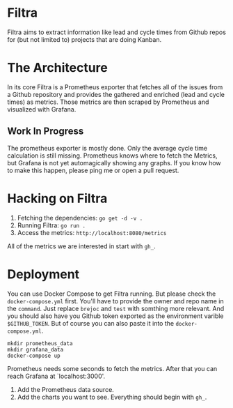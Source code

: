 # Filtra

Filtra aims to extract information like lead and cycle times from Github repos for (but not limited to) projects that are doing Kanban.


# The Architecture

In its core Filtra is a Prometheus exporter that fetches all of the issues from a Github repository and provides the gathered and enriched (lead and cycle times) as metrics. Those metrics are then scraped by Prometheus and visualized with Grafana.

## Work In Progress

The prometheus exporter is mostly done. Only the average cycle time calculation is still missing. Prometheus knows where to fetch the Metrics, but Grafana is not yet automagically showing any graphs. If you know how to make this happen, please ping me or open a pull request.

# Hacking on Filtra

1. Fetching the dependencies: `go get -d -v .`
2. Running Filtra: `go run .`
3. Access the metrics: `http://localhost:8080/metrics`

All of the metrics we are interested in start with `gh_`.


# Deployment

You can use Docker Compose to get Filtra running. But please check the `docker-compose.yml` first. You'll have to provide the owner and repo name in the `command`. Just replace `brejoc` and `test` with somthing more relevant. And you should also have you Github token exported as the environment varible `$GITHUB_TOKEN`. But of course you can also paste it into the `docker-compose.yml`.

```
mkdir prometheus_data
mkdir grafana_data
docker-compose up
```

Prometheus needs some seconds to fetch the metrics. After that you can reach Grafana at `localhost:3000'.

1. Add the Prometheus data source.
2. Add the charts you want to see. Everything should begin with `gh_`.
